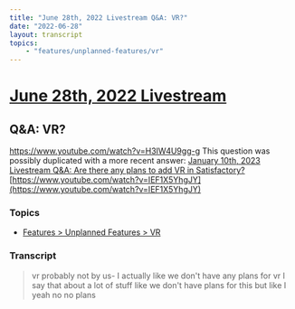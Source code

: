 ```yaml
---
title: "June 28th, 2022 Livestream Q&A: VR?"
date: "2022-06-28"
layout: transcript
topics:
    - "features/unplanned-features/vr"
---
```

# [June 28th, 2022 Livestream](../2022-06-28.md)
## Q&A: VR?
https://www.youtube.com/watch?v=H3IW4U9gg-g
This question was possibly duplicated with a more recent answer: [January 10th, 2023 Livestream Q&A: Are there any plans to add VR in Satisfactory?](./yt-IEF1X5YhgJY.md) [https://www.youtube.com/watch?v=IEF1X5YhgJY](https://www.youtube.com/watch?v=IEF1X5YhgJY)


### Topics
* [Features > Unplanned Features > VR](../topics/features/unplanned-features/vr.md)

### Transcript

> vr probably not by us- I actually like we don't have any plans for vr I say that about a lot of stuff like we don't have plans for this but like I yeah no no plans
